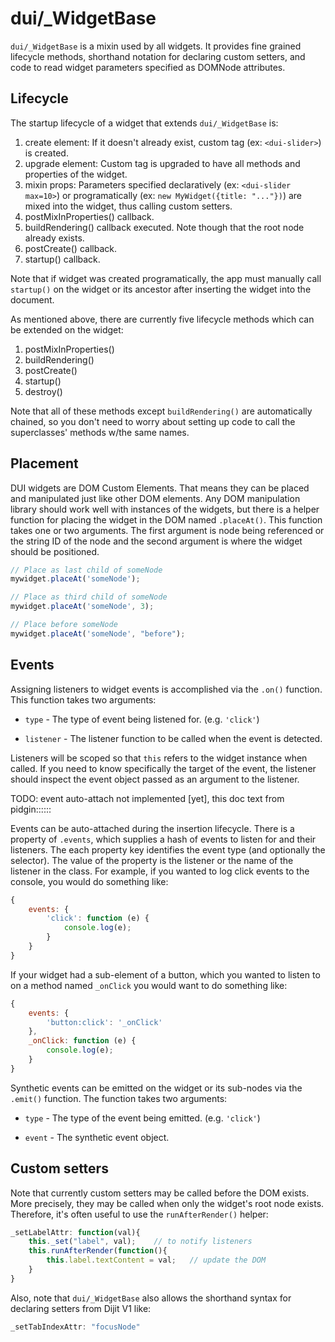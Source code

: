 # dui/_WidgetBase

`dui/_WidgetBase` is a mixin used by all widgets.
It provides fine grained lifecycle methods, shorthand notation for declaring custom setters,
and code to read widget parameters specified as DOMNode attributes.

## Lifecycle

The startup lifecycle of a widget that extends `dui/_WidgetBase` is:

1. create element: If it doesn't already exist, custom tag (ex: `<dui-slider>`) is created.
2. upgrade element: Custom tag is upgraded to have all methods and properties of the widget.
3. mixin props: Parameters specified declaratively (ex: `<dui-slider max=10>`) or programatically
   (ex: `new MyWidget({title: "..."})`) are mixed into the widget, thus calling
   custom setters.
4. postMixInProperties() callback.
5. buildRendering() callback executed.   Note though that the root node already exists.
6. postCreate() callback.
7. startup() callback.

Note that if widget was created programatically, the app must manually call `startup()`
on the widget or its ancestor after inserting the widget into the document.

As mentioned above, there are currently five lifecycle methods which can be extended on the widget:

1. postMixInProperties()
2. buildRendering()
3. postCreate()
4. startup()
5. destroy()

Note that all of these methods except `buildRendering()` are automatically chained,
so you don't need to worry about setting up code to call the superclasses' methods w/the same names.


## Placement

DUI widgets are DOM Custom Elements.  That means they can be placed and manipulated just like other DOM elements.
Any DOM manipulation library should work well with instances of the widgets, but there is a helper function for
placing the widget in the DOM named `.placeAt()`.  This function takes one or two arguments.  The first argument is
node being referenced or the string ID of the node and the second argument is
where the widget should be positioned.

```js
// Place as last child of someNode
mywidget.placeAt('someNode');

// Place as third child of someNode
mywidget.placeAt('someNode', 3);

// Place before someNode
mywidget.placeAt('someNode', "before");
```

## Events

Assigning listeners to widget events is accomplished via the `.on()` function.  This function takes two arguments:

* `type` - The type of event being listened for.  (e.g. `'click'`)

* `listener` - The listener function to be called when the event is detected.

Listeners will be scoped so that `this` refers to the widget instance when called.
If you need to know specifically the target of the event, the listener should inspect the event object passed as an
argument to the listener.

TODO: event auto-attach not implemented [yet], this doc text from pidgin::::::

Events can be auto-attached during the insertion lifecycle.  There is a property of `.events`, which supplies a hash of
events to listen for and their listeners.  The each property key identifies the event type (and optionally the
selector).  The value of the property is the listener or the name of the listener in the class.  For example, if you
wanted to log click events to the console, you would do something like:

```js
{
	events: {
		'click': function (e) {
			console.log(e);
		}
	}
}
```

If your widget had a sub-element of a button, which you wanted to listen to on a method named `_onClick` you would want
to do something like:

```js
{
	events: {
		'button:click': '_onClick'
	},
	_onClick: function (e) {
		console.log(e);
	}
}
```

Synthetic events can be emitted on the widget or its sub-nodes via the `.emit()` function.  The function takes two
arguments:

* `type` - The type of the event being emitted. (e.g. `'click'`)

* `event` - The synthetic event object.

## Custom setters

Note that currently custom setters may be called before the DOM exists.
More precisely, they may be called when only the widget's root node exists.
Therefore, it's often useful to use the `runAfterRender()` helper:

```js
_setLabelAttr: function(val){
	this._set("label", val);	// to notify listeners
	this.runAfterRender(function(){
		this.label.textContent = val;	// update the DOM
	}
}
```

Also, note that `dui/_WidgetBase` also allows the shorthand syntax for declaring setters from Dijit V1 like:

```js
_setTabIndexAttr: "focusNode"
```

